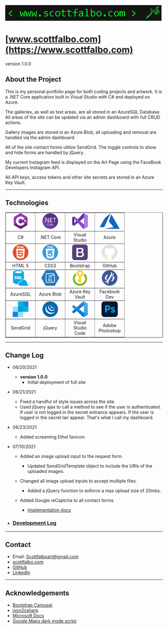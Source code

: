 <img src="./assets/git_title.png">

# [www.scottfalbo.com](https://www.scottfalbo.com)

version 1.0.0



## About the Project

This is my personal portfolio page for both coding projects and artwork.  It is a .NET Core application built in Visual Studio with C# and deployed on Azure.

The galleries, as well as text areas, are all stored in an AzureSQL Database.  All areas of the site can be updated via an admin dashboard with full CRUD actions.  

Gallery images are stored in an Azure Blob, all uploading and removal are handled via the admin dashboard.

All of the site contact forms utilize SendGrid.  The toggle controls to show and hide forms are handled by jQuery.

My current Instagram feed is displayed on the Art Page using the FaceBook Developers Instagram API.

All API keys, access tokens and other site secrets are stored in an Azure Key Vault.

---

## Technologies

<table border>
  <tr align=center>
    <td width=80>
      <img src = "./assets/cSharp.png" height=50> 
    </td>
    <td width=80>
      <img src = "./assets/dotnetcore.png" height=50>
    </td>
    <td width=80>
      <img src = "./assets/visualStudio.png" height=50>
    </td>
    <td width=80>
      <img src = "./assets/azure.png" height=50>
    </td>
  </tr>
    <tr>
    <td align=center>
      C#
    </td>
    <td align=center>
      .NET Core
    </td>
    <td align=center>
      Visual Studio
    </td>
    <td align=center>
      Azure
    </td>
  </tr>
  <tr align=center>
    <td width=80>
      <img src = "./assets/html.png" height=50>
    </td>
    <td width=80>
      <img src = "./assets/css.png" height=50>
    </td>
    <td width=80>
      <img src = "./assets/bootstrap.png" height=50>
    </td>
    <td width=80>
      <img src = "./assets/github-light.png" height=50>
    </td>
  </tr>
    <tr>
    <td align=center>
      HTML 5
    </td>
    <td align=center>
      CSS3
    </td>
    <td align=center>
      Bootstrap
    </td>
    <td align=center>
      GitHub
    </td>
  </tr>
  </tr>
  <tr align=center>
    <td width=80>
      <img src = "./assets/azure_sql.png" height=50>
    </td>
    <td width=80>
      <img src = "./assets/azureBlob.png" height=50>
    </td>
    <td width=80>
      <img src = "./assets/key_vault.png" height=50>
    </td>
    <td width=80>
      <img src = "./assets/facebook_dev.png" height=50>
    </td>
  </tr>
    <tr>
    <td align=center>
      AzureSQL
    </td>
    <td align=center>
      Azure Blob
    </td>
    <td align=center>
      Azure Key Vault
    </td>
    <td align=center>
      Facebook Dev
    </td>
  </tr>
  <tr align=center>
    <td width=80>
      <img src = "./assets/sendgrid.png" height=50>
    </td>
    <td width=80>
      <img src = "./assets/jQuery.png" height=50>
    </td>
    <td width=80>
      <img src = "./assets/vscode.png" height=50>
    </td>
    <td width=80>
      <img src = "./assets/photoshop.png" height=50>
    </td>
  </tr>
    <tr>
    <td align=center>
      SendGrid
    </td>
    <td align=center>
      jQuery
    </td>
    <td align=center>
      Visual Studio Code
    </td>
    <td align=center>
      Adobe Photoshop
    </td>
  </tr>
</table>

---

## Change Log

+ 06/20/2021
  + **version 1.0.0**
    + Initial deployment of full site
+ 06/21/2021
  + Fixed a handful of style issues across the site.
  + Used jQuery ajax to call a method to see if the user is authenticated. If user is not logged in the secret entrance appears.  If the user is logged in the secret lair appear.  That's what I call my dashboard.
+ 06/23/2021
  + Added screaming Ethel favicon.
+ 07/10/2021
  + Added an image upload input to the request form.
    + Updated SendGridTemplate object to include the URIs of the uploaded images.
  + Changed all image upload inputs to accept multiple files.
    + Added a jQuery function to enforce a max upload size of 20mbs. 
  + Added Google reCaptcha to all contact forms.


    + [Implementation docs](https://developers.google.com/recaptcha/docs/v3)

+ ### [Development Log](development.md#development-log)

---

## Contact

+ Email: Scottfalboart@gmail.com
+ [scottfalbo.com](https://www.scottfalbo.com)
+ [GitHub](https://github.com/scottfalbo)
+ [LinkedIn](https://www.linkedin.com/in/scott-falbo/)

---

## Acknowledgements

+ [Bootstrap Carousel](https://getbootstrap.com/docs/4.0/components/carousel/)
+ [json2csharp](https://json2csharp.com/)
+ [Microsoft Docs](https://docs.microsoft.com/en-us/)
+ [Google Maps dark mode script](https://developers.google.com/maps/documentation/javascript/examples/style-array)
